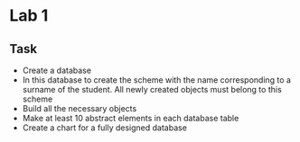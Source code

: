 # Lab 1 
## Task
 - Create a database
 - In this database to create the scheme with the name corresponding to a surname of the student. All newly created objects must belong to this scheme
 - Build all the necessary objects
 - Make at least 10 abstract elements in each database table
 - Create a chart for a fully designed database
